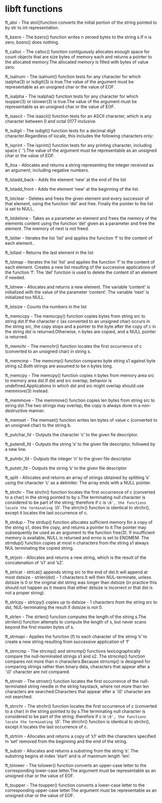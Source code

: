 # libft functions

ft_atoi - The atoi()function converts the initial portion of the string pointed to by str to int representation.

ft_bzero - The bzero() function writes n zeroed bytes to the string s.If n is zero, bzero() does nothing.

ft_calloc - The calloc() function contiguously allocates enough space for count objects that are size bytes of memory each and returns a pointer to the allocated memory.The allocated memory is filled with bytes of value zero.

ft_isalnum - The isalnum() function tests for any character for which isalpha(3) or isdigit(3) is true.The value of the argument must be representable as an unsigned char or the value of EOF.

ft_isalpha - The isalpha() function tests for any character for which isupper(3) or islower(3) is true.The value of the argument must be representable as an unsigned char or the value of EOF.

ft_isascii - The isascii() function tests for an ASCII character, which is any character between 0 and octal 0177 inclusive.

ft_isdigit - The isdigit() function tests for a decimal digit character.Regardless of locale, this includes the following characters only:

ft_isprint - The isprint() function tests for any printing character, including space (` ').The value of the argument must be representable as an unsigned char or the value of EOF.

ft_itoa - Allocates and returns a string representing the integer received as an argument, including negative numbers.

ft_lstadd_back - Adds the element ‘new’ at the end of the list

ft_lstadd_front - Adds the element ‘new’ at the beginning of the list.

ft_lstclear - Deletes and frees the given element and every successor of that element, using the function ‘del’ and free. Finally the pointer to the list is set to NULL.

ft_lstdelone - Takes as a parameter an element and frees the memory of the elements content using the function ‘del’ given as a parameter and free the element. The memory of next is not freed.

ft_lstiter - Iterates the list ‘list’ and applies the function ‘f’ to the content of each element..

ft_lstlast - Returns the last element in the list

ft_lstmap - Iterates the list ‘list’ and applies the function ‘f’ to the content of each element. Creates a new list resulting of the successive applications of the function ‘f’. The ‘del’ function is used to delete the content of an element if needed.

ft_lstnew - Allocates and returns a new element. The variable ‘content’ is initialized with the value of the parameter ‘content’. The variable ‘next’ is initialized too NULL.

ft_lstsize - Counts the numbers in the list

ft_memccpy - The memccpy() function copies bytes from string src to string dst.If the character c (as converted to an unsigned char) occurs in the string src, the copy stops and a pointer to the byte after the copy of c in the string dst is returned.Otherwise, n bytes are copied, and a NULL pointer is returned.

ft_memchr - The memchr() function locates the first occurrence of c (converted to an unsigned char) in string s.

ft_memcmp - The memcmp() function compares byte string s1 against byte string s2.Both strings are assumed to be n bytes long.

ft_memcpy - The memcpy() function copies n bytes from memory area src to memory area dst.If dst and src overlap, behavior is undefined.Applications in which dst and src might overlap should use memmove(3) instead.

ft_memmove - The memmove() function copies len bytes from string src to string dst.The two strings may overlap; the copy is always done in a non-destructive manner.

ft_memset - The memset() function writes len bytes of value c (converted to an unsigned char) to the string b.

ft_putchar_fd - Outputs the character ‘c’ to the given fie descriptor.

ft_putendl_fd - Outputs the string ’s’ to the given file descriptor, followed by a new line.

ft_putnbr_fd - Outputs the integer ’n’ to the given file descriptor

ft_putstr_fd - Outputs the string ’s’ to the given file descriptor

ft_split - Allocates and returns an array of strings obtained by splitting ’s’ using the character ‘c’ as a delimiter. The array ends with a NULL pointer.

ft_strchr - The strchr() function locates the first occurrence of c (converted to a char) in the string pointed to by s.The terminating null character is considered to be part of the string; therefore if c is `\0', the functions locate the terminating `\0'. The strrchr() function is identical to strchr(), except it locates the last occurrence of c.

ft_strdup - The strdup() function allocates sufficient memory for a copy of the string s1, does the copy, and returns a pointer to it.The pointer may subsequently be used as an argument to the function free(3). If insufficient memory is available, NULL is returned and errno is set to ENOMEM. The strndup() function copies at most n characters from the string s1 always NUL terminating the copied string.

ft_strjoin - Allocates and returns a new string, which is the result of the concatenation of ‘s1’ and ‘s2’.

ft_strlcat - strlcat() appends string src to the end of dst.It will append at most dstsize - strlen(dst) - 1 characters.It will then NUL-terminate, unless dstsize is 0 or the original dst string was longer than dstsize (in practice this should not happen as it means that either dstsize is incorrect or that dst is not a proper string).

ft_strlcpy - strlcpy() copies up to dstsize - 1 characters from the string src to dst, NUL-terminating the result if dstsize is not 0.

ft_strlen - The strlen() function computes the length of the string s.The strnlen() function attempts to compute the length of s, but never scans beyond the first maxlen bytes of s.

ft_strmapi - Applies the function (f) to each character of the string ’s’ to create a new string resulting from successive application of ‘f’

ft_strncmp - The strcmp() and strncmp() functions lexicographically compare the null-terminated strings s1 and s2. The strncmp() function compares not more than n characters.Because strncmp() is designed for comparing strings rather than binary data, characters that appear after a `\0' character are not compared.

ft_strnstr - The strnstr() function locates the first occurrence of the null-terminated string needle in the string haystack, where not more than len characters are searched.Characters that appear after a `\0' character are not searched.

ft_strrchr - The strchr() function locates the first occurrence of c (converted to a char) in the string pointed to by s.The terminating null character is considered to be part of the string; therefore if c is `\0', the functions locate the terminating `\0'. The strrchr() function is identical to strchr(), except it locates the last occurrence of c.

ft_strtrim - Allocates and returns a copy of ’s1’ with the characters specified in ‘set’ removed from the beginning and the end of the string.

ft_substr - Allocates and returns a substring from the string ’s’. The substring begins at index ‘start’ and is of maximum length ‘len’.

ft_tolower - The tolower() function converts an upper-case letter to the corresponding lower-case letter.The argument must be representable as an unsigned char or the value of EOF.

ft_toupper - The toupper() function converts a lower-case letter to the corresponding upper-case letter.The argument must be representable as an unsigned char or the value of EOF.
